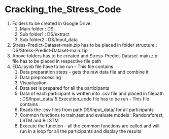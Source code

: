 # Cracking_the_Stress_Code
1. Folders to be created in Google Drive:
    1. Main folder : DS
    2. Sub folder1 : DS/extract
    3. Sub folder2 : DS/Input_data
 2. Stress-Predict-Dataset-main.zip has to be placed in folder structure : DS/Stress-Predict-Dataset-main.zip
 3. Above folders has to be created and Stress-Predict-Dataset-main.zip file has to be placed in respective file path
 4. EDA.ipynb file have to be run - This file contains 
     1. Data preparation steps - gets the raw data file and combine it 
     2. Data preprocessing 
     3. Visualization
     4. Data set is prepared for all the participants
     5. Data of each participant is written into .csv file and placed in filepath : DS/Input_data/
5.Execution_code file has to be run - This file contains
      1. Reads the .csv files from path DS/Input_data/ for all participants
      2. Common functions to train,test and evaluate models : Randomforest, LSTM and BiLSTM
      3. Execute the function - all the common functions are called and will run in a loop for all the participants and display the results
